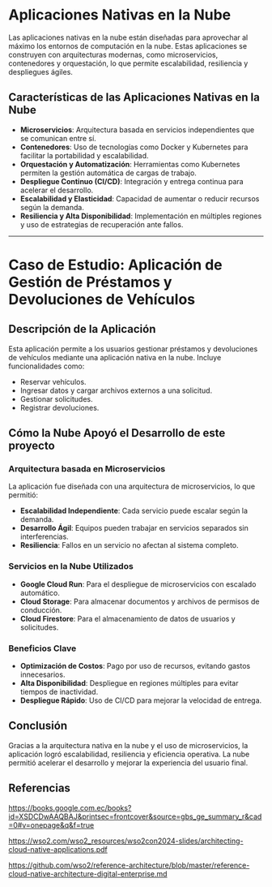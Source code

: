 # Aplicaciones Nativas en la Nube

Las aplicaciones nativas en la nube están diseñadas para aprovechar al máximo los entornos de computación en la nube. Estas aplicaciones se construyen con arquitecturas modernas, como microservicios, contenedores y orquestación, lo que permite escalabilidad, resiliencia y despliegues ágiles.

## Características de las Aplicaciones Nativas en la Nube

- **Microservicios**: Arquitectura basada en servicios independientes que se comunican entre sí.
- **Contenedores**: Uso de tecnologías como Docker y Kubernetes para facilitar la portabilidad y escalabilidad.
- **Orquestación y Automatización**: Herramientas como Kubernetes permiten la gestión automática de cargas de trabajo.
- **Despliegue Continuo (CI/CD)**: Integración y entrega continua para acelerar el desarrollo.
- **Escalabilidad y Elasticidad**: Capacidad de aumentar o reducir recursos según la demanda.
- **Resiliencia y Alta Disponibilidad**: Implementación en múltiples regiones y uso de estrategias de recuperación ante fallos.

---

# Caso de Estudio: Aplicación de Gestión de Préstamos y Devoluciones de Vehículos

## Descripción de la Aplicación
Esta aplicación permite a los usuarios gestionar préstamos y devoluciones de vehículos mediante una aplicación nativa en la nube. Incluye funcionalidades como:
- Reservar vehículos.
- Ingresar datos y cargar archivos externos a una solicitud.
- Gestionar solicitudes.
- Registrar devoluciones.

## Cómo la Nube Apoyó el Desarrollo de este proyecto

### **Arquitectura basada en Microservicios**
La aplicación fue diseñada con una arquitectura de microservicios, lo que permitió:
- **Escalabilidad Independiente**: Cada servicio puede escalar según la demanda.
- **Desarrollo Ágil**: Equipos pueden trabajar en servicios separados sin interferencias.
- **Resiliencia**: Fallos en un servicio no afectan al sistema completo.

### **Servicios en la Nube Utilizados**
- **Google Cloud Run**: Para el despliegue de microservicios con escalado automático.
- **Cloud Storage**: Para almacenar documentos y archivos de permisos de conducción.
- **Cloud Firestore**: Para el almacenamiento de datos de usuarios y solicitudes.

### **Beneficios Clave**
- **Optimización de Costos**: Pago por uso de recursos, evitando gastos innecesarios.
- **Alta Disponibilidad**: Despliegue en regiones múltiples para evitar tiempos de inactividad.
- **Despliegue Rápido**: Uso de CI/CD para mejorar la velocidad de entrega.

## Conclusión
Gracias a la arquitectura nativa en la nube y el uso de microservicios, la aplicación logró escalabilidad, resiliencia y eficiencia operativa. La nube permitió acelerar el desarrollo y mejorar la experiencia del usuario final.

## Referencias
https://books.google.com.ec/books?id=XSDCDwAAQBAJ&printsec=frontcover&source=gbs_ge_summary_r&cad=0#v=onepage&q&f=true

https://wso2.com/wso2_resources/wso2con2024-slides/architecting-cloud-native-applications.pdf

https://github.com/wso2/reference-architecture/blob/master/reference-cloud-native-architecture-digital-enterprise.md
